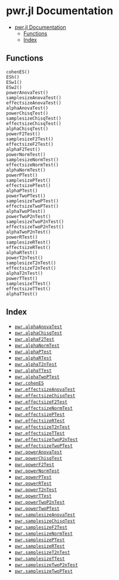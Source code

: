
<a id='pwr.jl-Documentation-1'></a>

# pwr.jl Documentation

- [pwr.jl Documentation](index.md#pwr.jl-Documentation-1)
    - [Functions](index.md#Functions-1)
    - [Index](index.md#Index-1)


<a id='Functions-1'></a>

## Functions


```
cohenES()
ESh()
ESw1()
ESw2()
powerAnovaTest()
samplesizeAnovaTest()
effectsizeAnovaTest()
alphaAnovaTest()
powerChisqTest()
samplesizeChisqTest()
effectsizeChisqTest()
alphaChisqTest()
powerF2Test()
samplesizeF2Test()
effectsizeF2Test()
alphaF2Test()
powerNormTest()
samplesizeNormTest()
effectsizeNormTest()
alphaNormTest()
powerPTest()
samplesizePTest()
effectsizePTest()
alphaPTest()
powerTwoPTest()
samplesizeTwoPTest()
effectsizeTwoPTest()
alphaTwoPTest()
powerTwoP2nTest()
samplesizeTwoP2nTest()
effectsizeTwoP2nTest()
alphaTwoP2nTest()
powerRTest()
samplesizeRTest()
effectsizeRTest()
alphaRTest()
powerT2nTest()
samplesizeT2nTest()
effectsizeT2nTest()
alphaT2nTest()
powerTTest()
samplesizeTTest()
effectsizeTTest()
alphaTTest()
```


<a id='Index-1'></a>

## Index

- [`pwr.alphaAnovaTest`](index.md#pwr.alphaAnovaTest-Tuple{})
- [`pwr.alphaChisqTest`](index.md#pwr.alphaChisqTest-Tuple{})
- [`pwr.alphaF2Test`](index.md#pwr.alphaF2Test-Tuple{})
- [`pwr.alphaNormTest`](index.md#pwr.alphaNormTest-Tuple{})
- [`pwr.alphaPTest`](index.md#pwr.alphaPTest-Tuple{})
- [`pwr.alphaRTest`](index.md#pwr.alphaRTest-Tuple{})
- [`pwr.alphaT2nTest`](index.md#pwr.alphaT2nTest-Tuple{})
- [`pwr.alphaTTest`](index.md#pwr.alphaTTest-Tuple{})
- [`pwr.alphaTwoPTest`](index.md#pwr.alphaTwoPTest-Tuple{})
- [`pwr.cohenES`](index.md#pwr.cohenES-Tuple{})
- [`pwr.effectsizeAnovaTest`](index.md#pwr.effectsizeAnovaTest-Tuple{})
- [`pwr.effectsizeChisqTest`](index.md#pwr.effectsizeChisqTest-Tuple{})
- [`pwr.effectsizeF2Test`](index.md#pwr.effectsizeF2Test-Tuple{})
- [`pwr.effectsizeNormTest`](index.md#pwr.effectsizeNormTest-Tuple{})
- [`pwr.effectsizePTest`](index.md#pwr.effectsizePTest-Tuple{})
- [`pwr.effectsizeRTest`](index.md#pwr.effectsizeRTest-Tuple{})
- [`pwr.effectsizeT2nTest`](index.md#pwr.effectsizeT2nTest-Tuple{})
- [`pwr.effectsizeTTest`](index.md#pwr.effectsizeTTest-Tuple{})
- [`pwr.effectsizeTwoP2nTest`](index.md#pwr.effectsizeTwoP2nTest-Tuple{})
- [`pwr.effectsizeTwoPTest`](index.md#pwr.effectsizeTwoPTest-Tuple{})
- [`pwr.powerAnovaTest`](index.md#pwr.powerAnovaTest-Tuple{})
- [`pwr.powerChisqTest`](index.md#pwr.powerChisqTest-Tuple{})
- [`pwr.powerF2Test`](index.md#pwr.powerF2Test-Tuple{})
- [`pwr.powerNormTest`](index.md#pwr.powerNormTest-Tuple{})
- [`pwr.powerPTest`](index.md#pwr.powerPTest-Tuple{})
- [`pwr.powerRTest`](index.md#pwr.powerRTest-Tuple{})
- [`pwr.powerT2nTest`](index.md#pwr.powerT2nTest-Tuple{})
- [`pwr.powerTTest`](index.md#pwr.powerTTest-Tuple{})
- [`pwr.powerTwoP2nTest`](index.md#pwr.powerTwoP2nTest-Tuple{})
- [`pwr.powerTwoPTest`](index.md#pwr.powerTwoPTest-Tuple{})
- [`pwr.samplesizeAnovaTest`](index.md#pwr.samplesizeAnovaTest-Tuple{})
- [`pwr.samplesizeChisqTest`](index.md#pwr.samplesizeChisqTest-Tuple{})
- [`pwr.samplesizeF2Test`](index.md#pwr.samplesizeF2Test-Tuple{})
- [`pwr.samplesizeNormTest`](index.md#pwr.samplesizeNormTest-Tuple{})
- [`pwr.samplesizePTest`](index.md#pwr.samplesizePTest-Tuple{})
- [`pwr.samplesizeRTest`](index.md#pwr.samplesizeRTest-Tuple{})
- [`pwr.samplesizeT2nTest`](index.md#pwr.samplesizeT2nTest-Tuple{})
- [`pwr.samplesizeTTest`](index.md#pwr.samplesizeTTest-Tuple{})
- [`pwr.samplesizeTwoP2nTest`](index.md#pwr.samplesizeTwoP2nTest-Tuple{})
- [`pwr.samplesizeTwoPTest`](index.md#pwr.samplesizeTwoPTest-Tuple{})

